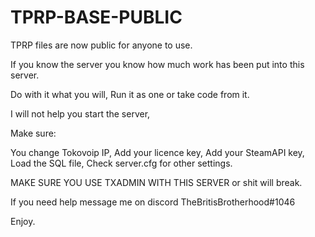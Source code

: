 # TPRP-BASE-PUBLIC

TPRP files are now public for anyone to use.

If you know the server you know how much work has been put into this server.

Do with it what you will, Run it as one or take code from it. 

I will not help you start the server, 

Make sure:

You change Tokovoip IP,
Add your licence key,
Add your SteamAPI key,
Load the SQL file,
Check server.cfg for other settings.

MAKE SURE YOU USE TXADMIN WITH THIS SERVER or shit will break.

If you need help message me on discord TheBritisBrotherhood#1046

Enjoy.
